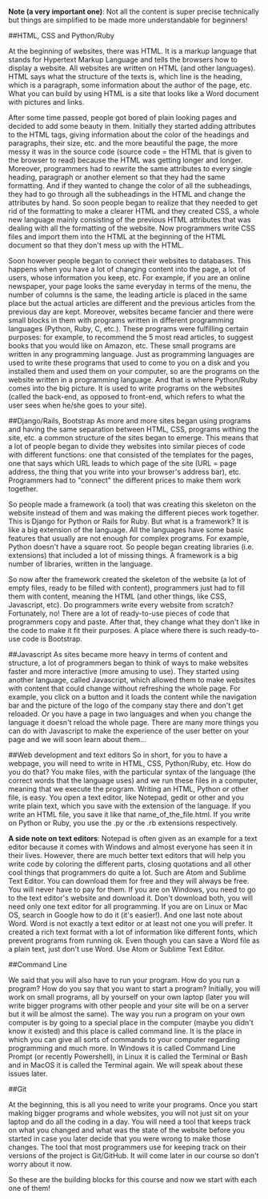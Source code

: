 **Note (a very important one)**: Not all the content is super precise technically but things are simplified to be made more understandable for beginners! 

##HTML, CSS and Python/Ruby

At the beginning of websites, there was HTML. It is a markup language that stands for Hypertext Markup Language and tells the browsers how to display a website. All websites are written on HTML (and other languages). HTML says what the structure of the texts is, which line is the heading, which is a paragraph, some information about the author of the page, etc. What you can build by using HTML is a site that looks like a Word document with pictures and links. 

After some time passed, people got bored of plain looking pages and decided to add some beauty in them. Initially they started adding attributes to the HTML tags, giving information about the color of the headings and paragraphs, their size, etc. and the more beautiful the page, the more messy it was in the source code (source code = the HTML that is given to the browser to read) because the HTML was getting longer and longer. Moreover, programmers had to rewrite the same attributes to every single heading, paragraph or another element so that they had the same formatting. And if they wanted to change the color of all the subheadings, they had to go through all the subheadings in the HTML and change the attributes by hand. So soon people began to realize that they needed to get rid of the formatting to make a clearer HTML and they created CSS, a whole new language mainly consisting of the previous HTML attributes that was dealing with all the formatting of the website. Now programmers write CSS files and import them into the HTML at the beginning of the HTML document so that they don't mess up with the HTML. 

Soon however people began to connect their websites to databases. This happens when you have a lot of changing content into the page, a lot of users, whose information you keep, etc. For example, if you are an online newspaper, your page looks the same everyday in terms of the menu, the number of columns is the same, the leading article is placed in the same place but the actual articles are different and the previous articles from the previous day are kept. Moreover, websites became fancier and there were small blocks in them with programs written in different programming languages (Python, Ruby, C, etc.). These programs were fulfilling certain purposes: for example, to recommend the 5 most read articles, to suggest books that you would like on Amazon, etc. These small programs are written in any programming language. Just as programming languages are used to write these programs that used to come to you on a disk and you installed them and used them on your computer, so are the programs on the website written in a programming language. And that is where Python/Ruby comes into the big picture. It is used to write programs on the websites (called the back-end, as opposed to front-end, which refers to what the user sees when he/she goes to your site).

##Django/Rails, Bootstrap
As more and more sites began using programs and having the same separation between HTML, CSS, programs withing the site, etc. a common structure of the sites began to emerge. This means that a lot of people began to divide they websites into similar pieces of code with different functions: one that consisted of the templates for the pages, one that says which URL leads to which page of the site (URL = page address, the thing that you write into your browser's address bar), etc. Programmers had to "connect" the different prices to make them work together. 

So people made a framework (a tool) that was creating this skeleton on the website instead of them and was making the different pieces work together. This is Django for Python or Rails for Ruby. But what is a framework? It is like a big extension of the language. All the languages have some basic features that usually are not enough for complex programs. For example, Python doesn't have a square root. So people began creating libraries (i.e. extensions) that included a lot of missing things. A framework is a big number of libraries, written in the language. 

So now after the framework created the skeleton of the website (a lot of empty files, ready to be filled with content), programmers just had to fill them with content, meaning the HTML (and other things, like CSS, Javascript, etc). Do programmers write every website from scratch? Fortunately, no! There are a lot of ready-to-use pieces of code that programmers copy and paste. After that, they change what they don't like in the code to make it fit their purposes. A place where there is such ready-to-use code is Bootstrap. 

##Javascript
As sites became more heavy in terms of content and structure, a lot of programmers began to think of ways to make websites faster and more interactive (more amusing to use). They started using another language, called Javascript, which allowed them to make websites with content that could change without refreshing the whole page. For example, you click on a button and it loads the content while the navigation bar and the picture of the logo of the company stay there and don't get reloaded. Or you have a page in two languages and when you change the language it doesn't reload the whole page. There are many more things you can do with Javascript to make the experience of the user better on your page and we will soon learn about them...

##Web development and text editors
So in short, for you to have a webpage, you will need to write in HTML, CSS, Python/Ruby, etc. How do you do that? You make files, with the particular syntax of the language (the correct words that the language uses) and we run these files in a computer, meaning that we execute the program. Writing an HTML, Python or other file, is easy. You open a text editor, like Notepad, gedit or other and you write plain text, which you save with the extension of the language. If you write an HTML file, you save it like that name_of_the_file.html. If you write on Python or Ruby, you use the .py or the .rb extensions respectively. 

**A side note on text editors**: Notepad is often given as an example for a text editor because it comes with Windows and almost everyone has seen it in their lives. However, there are much better text editors that will help you write code by coloring the different parts, closing quotations and all other cool things that programmers do quite a lot. Such are Atom and Sublime Text Editor. You can download them for free and they will always be free. You will never have to pay for them. If you are on Windows, you need to go to the text editor's website and download it. Don't download both, you will need only one text editor for all programming. If you are on Linux or Mac OS, search in Google how to do it (it's easier!). And one last note about Word. Word is not exactly a text editor or at least not one you will prefer. It created a rich text format with a lot of information like different fonts, which prevent programs from running ok. Even though you can save a Word file as a plain text, just don't use Word. Use Atom or Sublime Text Editor. 

##Command Line

We said that you will also have to run your program. How do you run a program? How do you say that you want to start a program? Initially, you will work on small programs, all by yourself on your own laptop (later you will write bigger programs with other people and your site will be on a server but it will be almost the same). The way you run a program on your own computer is by going to a special place in the computer (maybe you didn't know it existed) and this place is called command line. It is the place in which you can give all sorts of commands to your computer regarding programming and much more. In Windows it is called Command Line Prompt (or recently Powershell), in Linux it is called the Terminal or Bash and in MacOS it is called the Terminal again. We will speak about these issues later. 

##Git

At the beginning, this is all you need to write your programs. Once you start making bigger programs and whole websites, you will not just sit on your laptop and do all the coding in a day. You will need a tool that keeps track on what you changed and what was the state of the website before you started in case you later decide that you were wrong to make those changes. The tool that most programmers use for keeping track on their versions of the project is Git/GitHub. It will come later in our course so don't worry about it now. 

So these are the building blocks for this course and now we start with each one of them!   

